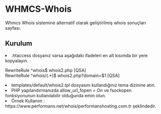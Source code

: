 # WHMCS-Whois
Whmcs Whois sistemine alternatif olarak geliştirilmiş whois sonuçları sayfası.

<h2>Kurulum</h2>
<li>.htaccess dosyanız varsa aşağıdaki ifadeleri en alt kısımda bir yere kopyalayın.


RewriteRule ^whois$			whois2.php [QSA]<br />
RewriteRule ^whois/(.*)$	whois2.php?domain=$1 [QSA]
</li>
<li>templates/default/whois2.tpl dosyasını kullandığınız tema dizinine atın.</li>
<li>PHP yapılandırmanızda allow_url_fopen = On ve fsockopen fonksiyonunun kullanılabilir olduğunda emin olun.</li>
<li>Örnek Kullanım : https://www.performans.net/whois/performanshosting.com.tr şeklindedir.</li>
